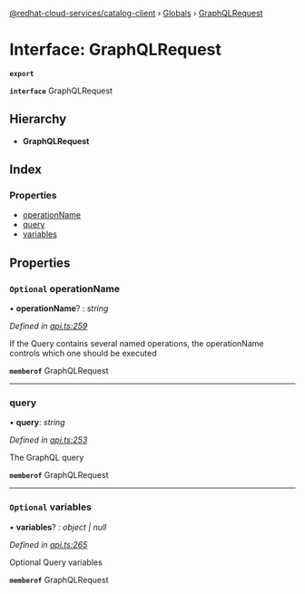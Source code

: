 [@redhat-cloud-services/catalog-client](../README.md) › [Globals](../globals.md) › [GraphQLRequest](graphqlrequest.md)

# Interface: GraphQLRequest

**`export`** 

**`interface`** GraphQLRequest

## Hierarchy

* **GraphQLRequest**

## Index

### Properties

* [operationName](graphqlrequest.md#optional-operationname)
* [query](graphqlrequest.md#query)
* [variables](graphqlrequest.md#optional-variables)

## Properties

### `Optional` operationName

• **operationName**? : *string*

*Defined in [api.ts:259](https://github.com/RedHatInsights/javascript-clients.gi/blob/master/packages/catalog/api.ts#L259)*

If the Query contains several named operations, the operationName controls which one should be executed

**`memberof`** GraphQLRequest

___

###  query

• **query**: *string*

*Defined in [api.ts:253](https://github.com/RedHatInsights/javascript-clients.gi/blob/master/packages/catalog/api.ts#L253)*

The GraphQL query

**`memberof`** GraphQLRequest

___

### `Optional` variables

• **variables**? : *object | null*

*Defined in [api.ts:265](https://github.com/RedHatInsights/javascript-clients.gi/blob/master/packages/catalog/api.ts#L265)*

Optional Query variables

**`memberof`** GraphQLRequest
